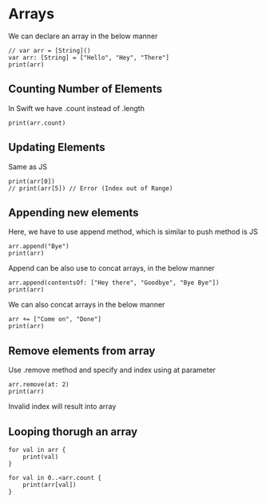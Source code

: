 # Arrays
We can declare an array in the below manner
```
// var arr = [String]()
var arr: [String] = ["Hello", "Hey", "There"]
print(arr)
```

## Counting Number of Elements
In Swift we have .count instead of .length
```
print(arr.count)
```

## Updating Elements
Same as JS
```
print(arr[0])
// print(arr[5]) // Error (Index out of Range)
```

## Appending new elements
Here, we have to use append method, which is similar to push method is JS
```
arr.append("Bye")
print(arr)
```

Append can be also use to concat arrays, in the below manner
```
arr.append(contentsOf: ["Hey there", "Goodbye", "Bye Bye"])
print(arr)
```
We can also concat arrays in the below manner
```
arr += ["Come on", "Done"]
print(arr)
```

## Remove elements from array
Use .remove method and specify and index using at parameter
```
arr.remove(at: 2)
print(arr)
```
Invalid index will result into array

## Looping thorugh an array
```
for val in arr {
    print(val)
}

for val in 0..<arr.count {
    print(arr[val])
}
```
